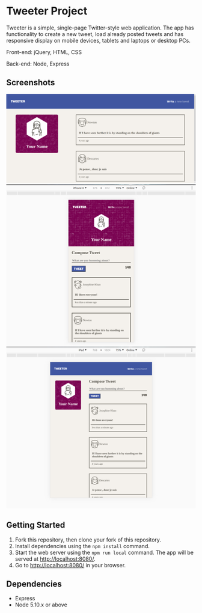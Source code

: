 # Tweeter Project

Tweeter is a simple, single-page Twitter-style web application.
The app has functionality to create a new tweet, load already posted tweets and has responsive display on mobile devices, tablets and laptops or desktop PCs.

Front-end: jQuery, HTML, CSS

Back-end: Node, Express

## Screenshots

!["The page on loading it with the list of posted tweets on the right"](https://github.com/lib3rate/tweeter/blob/master/docs/page-on-load.png?raw=true)
!["Submitting a new tweet as shown on mobile phones"](https://github.com/lib3rate/tweeter/blob/master/docs/new-tweet-mobile.png?raw=true)
!["Submitting a new tweet as shown on tablets"](https://github.com/lib3rate/tweeter/blob/master/docs/new-tweet-tablet.png?raw=true)


## Getting Started

1. Fork this repository, then clone your fork of this repository.
2. Install dependencies using the `npm install` command.
3. Start the web server using the `npm run local` command. The app will be served at <http://localhost:8080/>.
4. Go to <http://localhost:8080/> in your browser.

## Dependencies

- Express
- Node 5.10.x or above
